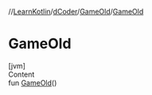 //[LearnKotlin](../../index.md)/[dCoder](../index.md)/[GameOld](index.md)/[GameOld](-game-old.md)



# GameOld  
[jvm]  
Content  
fun [GameOld](-game-old.md)()  



